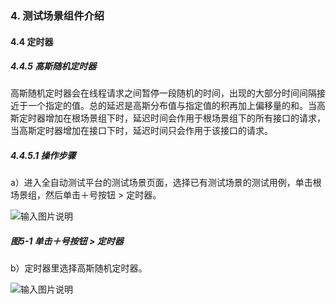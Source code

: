 ### 4. 测试场景组件介绍

#### 4.4 定时器

##### 4.4.5 高斯随机定时器

高斯随机定时器会在线程请求之间暂停一段随机的时间，出现的大部分时间间隔接近于一个指定的值。总的延迟是高斯分布值与指定值的积再加上偏移量的和。当高斯定时器增加在根场景组下时，延迟时间会作用于根场景组下的所有接口的请求，当高斯定时器增加在接口下时，延迟时间只会作用于该接口的请求。

##### 4.4.5.1 操作步骤

a）进入全自动测试平台的测试场景页面，选择已有测试场景的测试用例，单击根场景组，然后单击＋号按钮 > 定时器。

![输入图片说明](../../../images/SoFlu%E5%85%A8%E8%87%AA%E5%8A%A8%E6%B5%8B%E8%AF%95%E5%B9%B3%E5%8F%B0%E6%95%99%E7%A8%8B/4.%20%E6%B5%8B%E8%AF%95%E5%9C%BA%E6%99%AF%E7%BB%84%E4%BB%B6%E4%BB%8B%E7%BB%8D/4.%20%E5%AE%9A%E6%97%B6%E5%99%A8/5-1.png)

##### 图5-1 单击＋号按钮 > 定时器

b）定时器里选择高斯随机定时器。

![输入图片说明](../../../images/SoFlu%E5%85%A8%E8%87%AA%E5%8A%A8%E6%B5%8B%E8%AF%95%E5%B9%B3%E5%8F%B0%E6%95%99%E7%A8%8B/4.%20%E6%B5%8B%E8%AF%95%E5%9C%BA%E6%99%AF%E7%BB%84%E4%BB%B6%E4%BB%8B%E7%BB%8D/4.%20%E5%AE%9A%E6%97%B6%E5%99%A8/5-2.png)

